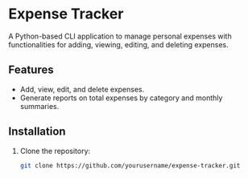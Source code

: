 # Expense Tracker

A Python-based CLI application to manage personal expenses with functionalities for adding, viewing, editing, and deleting expenses.

## Features

- Add, view, edit, and delete expenses.
- Generate reports on total expenses by category and monthly summaries.

## Installation

1. Clone the repository:
   ```bash
   git clone https://github.com/yourusername/expense-tracker.git
